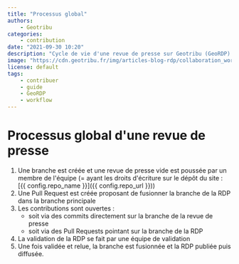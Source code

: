 ```yaml
---
title: "Processus global"
authors:
    - Geotribu
categories:
    - contribution
date: "2021-09-30 10:20"
description: "Cycle de vie d'une revue de presse sur Geotribu (GeoRDP) : création, contribution, validation, publication, diffusion."
image: "https://cdn.geotribu.fr/img/articles-blog-rdp/collaboration_world.png"
license: default
tags:
    - contribuer
    - guide
    - GeoRDP
    - workflow
---
```


# Processus global d'une revue de presse

1. Une branche est créée et une revue de presse vide est poussée par un membre de l'équipe (= ayant les droits d'écriture sur le dépôt du site : [{{ config.repo_name }}]({{ config.repo_url }}))
2. Une Pull Request est créée proposant de fusionner la branche de la RDP dans la branche principale
3. Les contributions sont ouvertes :
    - soit via des commits directement sur la branche de la revue de presse
    - soit via des Pull Requests pointant sur la branche de la RDP
4. La validation de la RDP se fait par une équipe de validation
5. Une fois validée et relue, la branche est fusionnée et la RDP publiée puis diffusée.

<!-- Hyperlinks reference -->
[Git]: https://fr.wikipedia.org/wiki/Git
